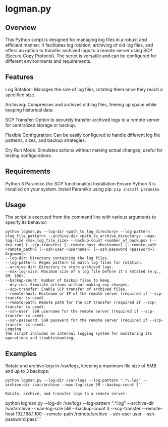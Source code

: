 # logman.py


## Overview
This Python script is designed for managing log files in a robust and efficient manner. It facilitates log rotation, archiving of old log files, and offers an option to transfer archived logs to a remote server using SCP (Secure Copy Protocol). The script is versatile and can be configured for different environments and requirements.

## Features
Log Rotation: Manages the size of log files, rotating them once they reach a specified size.

Archiving: Compresses and archives old log files, freeing up space while keeping historical data.

SCP Transfer: Option to securely transfer archived logs to a remote server for centralized storage or backup.

Flexible Configuration: Can be easily configured to handle different log file patterns, sizes, and backup strategies.

Dry Run Mode: Simulates actions without making actual changes, useful for testing configurations.

## Requirements
Python 3
Paramiko (for SCP functionality)
Installation
Ensure Python 3 is installed on your system. Install Paramiko using pip:
`pip install paramiko`

## Usage
The script is executed from the command line with various arguments to specify its behavior:


```
python logman.py --log-dir <path_to_log_directory> --log-pattern <log_file_pattern> --archive-dir <path_to_archive_directory> --max-log-size <max_log_file_size> --backup-count <number_of_backups> [--dry-run] [--scp-transfer] [--remote-host <hostname>] [--remote-path <remote_path>] [--ssh-user <username>] [--ssh-password <password>]
Arguments
--log-dir: Directory containing the log files.
--log-pattern: Regex pattern to match log files for rotation.
--archive-dir: Directory to store archived logs.
--max-log-size: Maximum size of a log file before it's rotated (e.g., 5M, 10G).
--backup-count: Number of backup files to keep.
--dry-run: Simulate actions without making any changes.
--scp-transfer: Enable SCP transfer of archived files.
--remote-host: Hostname or IP of the remote server (required if --scp-transfer is used).
--remote-path: Remote path for the SCP transfer (required if --scp-transfer is used).
--ssh-user: SSH username for the remote server (required if --scp-transfer is used).
--ssh-password: SSH password for the remote server (required if --scp-transfer is used).
Logging
The script includes an internal logging system for monitoring its operations and troubleshooting.
```

## Examples
Rotate and archive logs in /var/logs, keeping a maximum file size of 5MB and up to 3 backups:

```
python logman.py --log-dir /var/logs --log-pattern ".*\.log" --archive-dir /var/archive --max-log-size 5M --backup-count 3```

Rotate, archive, and transfer logs to a remote server:

```
python logman.py --log-dir /var/logs --log-pattern ".*\.log" --archive-dir /var/archive --max-log-size 5M --backup-count 3 --scp-transfer --remote-host 192.168.1.100 --remote-path /remote/archive --ssh-user user --ssh-password pass```

